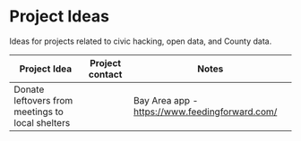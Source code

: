 # Project Ideas
Ideas for projects related to civic hacking, open data, and County data.

| Project Idea | Project contact | Notes |
| ------------ | --------------- | ----- |
| Donate leftovers from meetings to local shelters | | Bay Area app - https://www.feedingforward.com/ |
